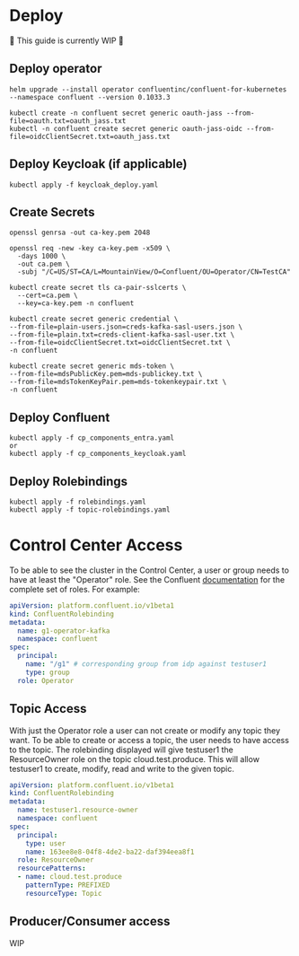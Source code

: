# Deploy
🚧 This guide is currently WIP 🚧


## Deploy operator
```helm upgrade --install operator confluentinc/confluent-for-kubernetes --namespace confluent --version 0.1033.3```

```
kubectl create -n confluent secret generic oauth-jass --from-file=oauth.txt=oauth_jass.txt 
kubectl -n confluent create secret generic oauth-jass-oidc --from-file=oidcClientSecret.txt=oauth_jass.txt
```
## Deploy Keycloak (if applicable)

```kubectl apply -f keycloak_deploy.yaml```

## Create Secrets
```
openssl genrsa -out ca-key.pem 2048

openssl req -new -key ca-key.pem -x509 \
  -days 1000 \
  -out ca.pem \
  -subj "/C=US/ST=CA/L=MountainView/O=Confluent/OU=Operator/CN=TestCA"

kubectl create secret tls ca-pair-sslcerts \
  --cert=ca.pem \
  --key=ca-key.pem -n confluent

kubectl create secret generic credential \
--from-file=plain-users.json=creds-kafka-sasl-users.json \
--from-file=plain.txt=creds-client-kafka-sasl-user.txt \
--from-file=oidcClientSecret.txt=oidcClientSecret.txt \
-n confluent

kubectl create secret generic mds-token \
--from-file=mdsPublicKey.pem=mds-publickey.txt \
--from-file=mdsTokenKeyPair.pem=mds-tokenkeypair.txt \
-n confluent
```

## Deploy Confluent

```
kubectl apply -f cp_components_entra.yaml
or
kubectl apply -f cp_components_keycloak.yaml
```

## Deploy Rolebindings
```
kubectl apply -f rolebindings.yaml
kubectl apply -f topic-rolebindings.yaml
```

# Control Center Access
To be able to see the cluster in the Control Center, a user or group needs to have at least the "Operator" role. See the Confluent [documentation](https://docs.confluent.io/platform/current/control-center/security/c3-rbac.html#id9:~:text=connections%20are%20proxied.-,Topic%20management%20(cluster%20scope,-)%C2%B6) for the complete set of roles. For example:

```yaml
apiVersion: platform.confluent.io/v1beta1
kind: ConfluentRolebinding
metadata:
  name: g1-operator-kafka
  namespace: confluent
spec:
  principal:
    name: "/g1" # corresponding group from idp against testuser1
    type: group
  role: Operator
```

## Topic Access
With just the Operator role a user can not create or modify any topic they want. To be able to create or access a topic, the user needs to have access to the topic. The rolebinding displayed will give testuser1 the ResourceOwner role on the topic cloud.test.produce. This will allow testuser1 to create, modify, read and write to the given topic.

```yaml
apiVersion: platform.confluent.io/v1beta1
kind: ConfluentRolebinding
metadata:
  name: testuser1.resource-owner
  namespace: confluent
spec:
  principal:
    type: user
    name: 163ee8e8-04f8-4de2-ba22-daf394eea8f1
  role: ResourceOwner
  resourcePatterns:
  - name: cloud.test.produce
    patternType: PREFIXED
    resourceType: Topic
```

## Producer/Consumer access
WIP

